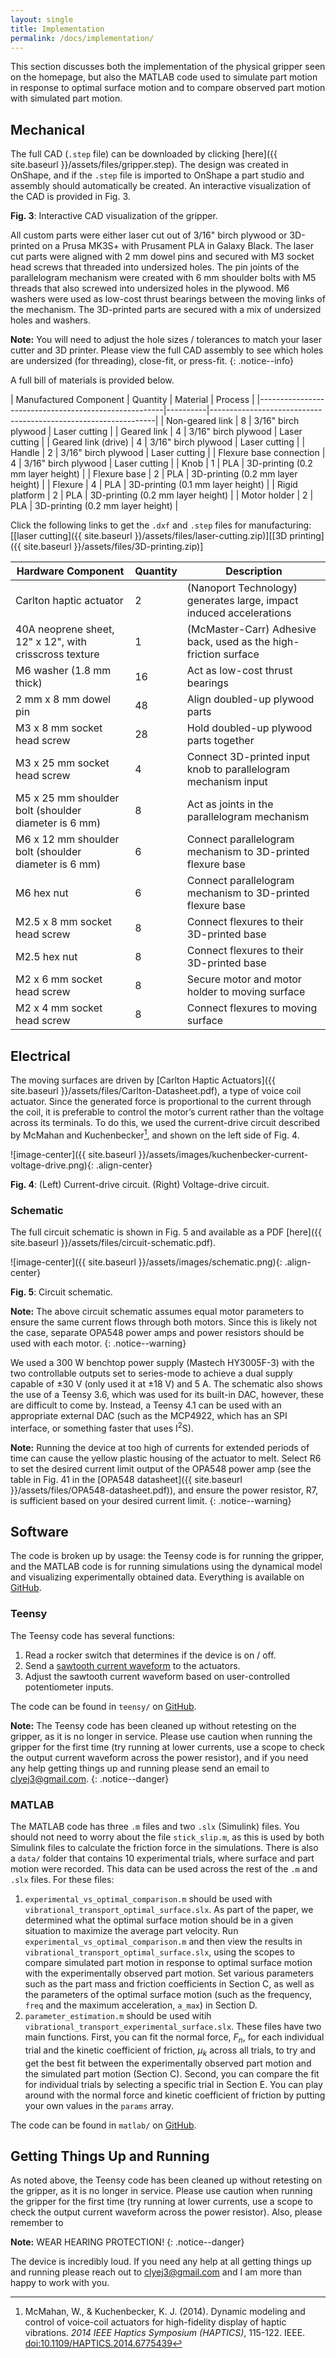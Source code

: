 ```yaml
---
layout: single
title: Implementation
permalink: /docs/implementation/
---
```


<script type="module" src="https://unpkg.com/@google/model-viewer/dist/model-viewer.min.js"></script>


This section discusses both the implementation of the physical gripper seen on the homepage, but also the MATLAB code used to simulate part motion in response to optimal surface motion and to compare observed part motion with simulated part motion.

## Mechanical

The full CAD (`.step` file) can be downloaded by clicking [here]({{ site.baseurl }}/assets/files/gripper.step). The design was created in OnShape, and if the `.step` file is imported to OnShape a part studio and assembly should automatically be created. An interactive visualization of the CAD is provided in Fig. 3.

<model-viewer 
  src="{{ site.baseurl }}/assets/models/Gripper.gltf" 
  alt="3D CAD model" 
  camera-controls 
  environment-image="{{ site.baseurl }}/assets/textures/qwantani_night_4k.hdr"
  shadow-intensity="0.9" 
  shadow-softness="0.5"
  exposure="0.4"
  tone-mapping="neutral"
  style="width: 100%; height: 500px;">
</model-viewer>
<span class="figure-caption"><strong>Fig. 3</strong>: Interactive CAD visualization of the gripper.</span>

All custom parts were either laser cut out of 3/16" birch plywood or 3D-printed on a Prusa MK3S+ with Prusament PLA in Galaxy Black. The laser cut parts were aligned with 2 mm dowel pins and secured with M3 socket head screws that threaded into undersized holes. The pin joints of the parallelogram mechanism were created with 6 mm shoulder bolts with M5 threads that also screwed into undersized holes in the plywood. M6 washers were used as low-cost thrust bearings between the moving links of the mechanism. The 3D-printed parts are secured with a mix of undersized holes and washers. 

**Note:** You will need to adjust the hole sizes / tolerances to match your laser cutter and 3D printer. Please view the full CAD assembly to see which holes are undersized (for threading), close-fit, or press-fit. 
{: .notice--info}

A full bill of materials is provided below.

| Manufactured Component                               | Quantity | Material            | Process                                  |
|------------------------------------------------------|----------|----------------------------------------------------------------|
| Non-geared link                                      |    8     | 3/16" birch plywood | Laser cutting                            |
| Geared link                                          |    4     | 3/16" birch plywood | Laser cutting                            |
| Geared link (drive)                                  |    4     | 3/16" birch plywood | Laser cutting                            |
| Handle                                               |    2     | 3/16" birch plywood | Laser cutting                            |
| Flexure base connection                              |    4     | 3/16" birch plywood | Laser cutting                            |
| Knob                                                 |    1     | PLA                 | 3D-printing (0.2 mm layer height)        |
| Flexure base                                         |    2     | PLA                 | 3D-printing (0.2 mm layer height)        |
| Flexure                                              |    4     | PLA                 | 3D-printing (0.1 mm layer height)        |
| Rigid platform                                       |    2     | PLA                 | 3D-printing (0.2 mm layer height)        |
| Motor holder                                         |    2     | PLA                 | 3D-printing (0.2 mm layer height)        |


Click the following links to get the `.dxf` and `.step` files for manufacturing: [[laser cutting]({{ site.baseurl }}/assets/files/laser-cutting.zip)][[3D printing]({{ site.baseurl }}/assets/files/3D-printing.zip)]


| Hardware Component                                       | Quantity | Description                                                       |
|----------------------------------------------------------|----|-------------------------------------------------------------------------|
| Carlton haptic actuator                                  | 2  | (Nanoport Technology) generates large, impact induced accelerations     |
| 40A neoprene sheet, 12" x 12", with crisscross texture   | 1  | (McMaster-Carr) Adhesive back, used as the high-friction surface        |
| M6 washer (1.8 mm thick)                                 | 16 | Act as low-cost thrust bearings                                         |
| 2 mm x 8 mm dowel pin                                    | 48 | Align doubled-up plywood parts                                          |
| M3 x 8 mm socket head screw                              | 28 | Hold doubled-up plywood parts together                                  |
| M3 x 25 mm socket head screw                             | 4  | Connect 3D-printed input knob to parallelogram mechanism input          |
| M5 x 25 mm shoulder bolt (shoulder diameter is 6 mm)     | 8  | Act as joints in the parallelogram mechanism                            |
| M6 x 12 mm shoulder bolt (shoulder diameter is 6 mm)     | 6  | Connect parallelogram mechanism to 3D-printed flexure base              |
| M6 hex nut                                               | 6  | Connect parallelogram mechanism to 3D-printed flexure base              |
| M2.5 x 8 mm socket head screw                            | 8  | Connect flexures to their 3D-printed base                               |
| M2.5 hex nut                                             | 8  | Connect flexures to their 3D-printed base                               |
| M2 x 6 mm socket head screw                              | 8  | Secure motor and motor holder to moving surface                         |
| M2 x 4 mm socket head screw                              | 8  | Connect flexures to moving surface                                      |


## Electrical

The moving surfaces are driven by [Carlton Haptic Actuators]({{ site.baseurl }}/assets/files/Carlton-Datasheet.pdf), a type of voice coil actuator. Since the generated force is proportional to the current through the coil, it is preferable to control the motor’s current rather than the voltage across its terminals. To do this, we used the current-drive circuit described by McMahan and Kuchenbecker[^1], and shown on the left side of Fig. 4.

![image-center]({{ site.baseurl }}/assets/images/kuchenbecker-current-voltage-drive.png){: .align-center}

<span class="figure-caption"><strong>Fig. 4</strong>: (Left) Current-drive circuit. (Right) Voltage-drive circuit.</span>

[^1]: McMahan, W., & Kuchenbecker, K. J. (2014). Dynamic modeling and control of voice-coil actuators for high-fidelity display of haptic vibrations. *2014 IEEE Haptics Symposium (HAPTICS)*, 115-122. IEEE. [doi:10.1109/HAPTICS.2014.6775439](https://doi.org/10.1109/HAPTICS.2014.6775439)


### Schematic

The full circuit schematic is shown in Fig. 5 and available as a PDF [here]({{ site.baseurl }}/assets/files/circuit-schematic.pdf).

![image-center]({{ site.baseurl }}/assets/images/schematic.png){: .align-center}

<span class="figure-caption"><strong>Fig. 5</strong>: Circuit schematic.</span>

**Note:** The above circuit schematic assumes equal motor parameters to ensure the same current flows through both motors. Since this is likely not the case, separate OPA548 power amps and power resistors should be used with each motor.
{: .notice--warning}

We used a 300 W benchtop power supply (Mastech HY3005F-3) with the two controllable outputs set to series-mode to achieve a dual supply capable of ±30 V (only used it at ±18 V) and 5 A. The schematic also shows the use of a Teensy 3.6, which was used for its built-in DAC, however, these are difficult to come by. Instead, a Teensy 4.1 can be used with an appropriate external DAC (such as the MCP4922, which has an SPI interface, or something faster that uses I<sup>2</sup>S). 

**Note:** Running the device at too high of currents for extended periods of time can cause the yellow plastic housing of the actuator to melt. Select R6 to set the desired current limit output of the OPA548 power amp (see the table in Fig. 41 in the [OPA548 datasheet]({{ site.baseurl }}/assets/files/OPA548-datasheet.pdf)), and ensure the power resistor, R7, is sufficient based on your desired current limit. 
{: .notice--warning}

## Software

The code is broken up by usage: the Teensy code is for running the gripper, and the MATLAB code is for running simulations using the dynamical model and visualizing experimentally obtained data. Everything is available on [GitHub](https://github.com/clyako/vertical-vibratory-transport-of-grasped-parts-using-impacts.git).

### Teensy

The Teensy code has several functions:

1. Read a rocker switch that determines if the device is on / off.
2. Send a [sawtooth current waveform](https://en.wikipedia.org/wiki/Sawtooth_wave#/media/File:Waveforms.svg) to the actuators.
3. Adjust the sawtooth current waveform based on user-controlled potentiometer inputs.

The code can be found in `teensy/` on [GitHub](https://github.com/clyako/vertical-vibratory-transport-of-grasped-parts-using-impacts.git). 

**Note:** The Teensy code has been cleaned up without retesting on the gripper, as it is no longer in service. Please use caution when running the gripper for the first time (try running at lower currents, use a scope to check the output current waveform across the power resistor), and if you need any help getting things up and running please send an email to clyej3@gmail.com.
{: .notice--danger}

### MATLAB

The MATLAB code has three `.m` files and two `.slx` (Simulink) files. You should not need to worry about the file `stick_slip.m`, as this is used by both Simulink files to calculate the friction force in the simulations. There is also a `data/` folder that contains 10 experimental trials, where surface and part motion were recorded. This data can be used across the rest of the `.m` and `.slx` files. For these files:

1. `experimental_vs_optimal_comparison.m` should be used with `vibrational_transport_optimal_surface.slx`. As part of the paper, we determined what the optimal surface motion should be in a given situation to maximize the average part velocity. Run `experimental_vs_optimal_comparison.m` and then view the results in `vibrational_transport_optimal_surface.slx`, using the scopes to compare simulated part motion in response to optimal surface motion with the experimentally observed part motion. Set various parameters such as the part mass and friction coefficients in Section C, as well as the parameters of the optimal surface motion (such as the frequency, `freq` and the maximum acceleration, `a_max`) in Section D. 
2. `parameter_estimation.m` should be used witih `vibrational_transport_experimental_surface.slx`. These files have two main functions. First, you can fit the normal force, $F_n$, for each individual trial and the kinetic coefficient of friction, $\mu_k$ across all trials, to try and get the best fit between the experimentally observed part motion and the simulated part motion (Section C). Second, you can compare the fit for individual trials by selecting a specific trial in Section E. You can play around with the normal force and kinetic coefficient of friction by putting your own values in the `params` array. 

The code can be found in `matlab/` on [GitHub](https://github.com/clyako/vertical-vibratory-transport-of-grasped-parts-using-impacts.git). 

## Getting Things Up and Running

As noted above, the Teensy code has been cleaned up without retesting on the gripper, as it is no longer in service. Please use caution when running the gripper for the first time (try running at lower currents, use a scope to check the output current waveform across the power resistor). Also, please remember to 

**Note:** WEAR HEARING PROTECTION!
{: .notice--danger}

The device is incredibly loud. If you need any help at all getting things up and running please reach out to clyej3@gmail.com and I am more than happy to work with you.

